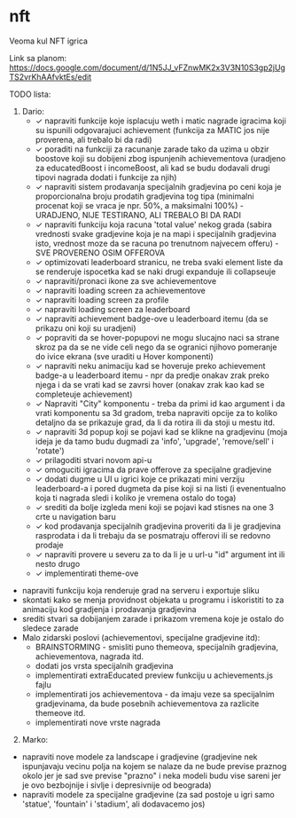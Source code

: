 # nft
Veoma kul NFT igrica

Link sa planom: https://docs.google.com/document/d/1N5JJ_vFZnwMK2x3V3N10S3gp2jUgTS2vrKhAAfvktEs/edit

TODO lista:
1. Dario:
    - ✓ napraviti funkcije koje isplacuju weth i matic nagrade igracima koji su ispunili odgovarajuci achievement (funkcija za MATIC jos nije proverena, ali trebalo bi da radi)
    - ✓ poraditi na funkciji za racunanje zarade tako da uzima u obzir boostove koji su dobijeni zbog ispunjenih achievementova (uradjeno za educatedBoost i incomeBoost, ali kad se budu dodavali drugi tipovi nagrada dodati i funkcije za njih)
    - ✓ napraviti sistem prodavanja specijalnih gradjevina po ceni koja je proporcionalna broju prodatih gradjevina tog tipa (minimalni procenat koji se vraca je npr. 50%, a maksimalni 100%) - URADJENO, NIJE TESTIRANO, ALI TREBALO BI DA RADI
    - ✓ napraviti funkciju koja racuna 'total value' nekog grada (sabira vrednosti svake gradjevine koja je na mapi i specijalnih gradjevina isto, vrednost moze da se racuna po trenutnom najvecem offeru) - SVE PROVERENO OSIM OFFEROVA
    - ✓ optimizovati leaderboard stranicu, ne treba svaki element liste da se renderuje ispocetka kad se naki drugi expanduje ili collapseuje
    - ✓ napraviti/pronaci ikone za sve achievementove
    - ✓ napraviti loading screen za achievementove
    - ✓ napraviti loading screen za profile
    - ✓ napraviti loading screen za leaderboard
    - ✓ napraviti achievement badge-ove u leaderboard itemu (da se prikazu oni koji su uradjeni)
    - ✓ popraviti da se hover-popupovi ne mogu slucajno naci sa strane skroz pa da se ne vide celi nego da se ogranici njihovo pomeranje do ivice ekrana (sve uraditi u Hover komponenti)
    - ✓ napraviti neku animaciju kad se hoveruje preko achievement badge-a u leaderboard itemu - npr da predje onakav zrak preko njega i da se vrati kad se zavrsi hover (onakav zrak kao kad se completeuje achievement)
    - ✓ Napraviti "City" komponentu - treba da primi id kao argument i da vrati komponentu sa 3d gradom, treba napraviti opcije za to koliko detaljno da se prikazuje grad, da li da rotira ili da stoji u mestu itd.
    - ✓ napraviti 3d popup koji se pojavi kad se klikne na gradjevinu (moja ideja je da tamo budu dugmadi za 'info', 'upgrade', 'remove/sell' i 'rotate')
    - ✓ prilagoditi stvari novom api-u
    - ✓ omoguciti igracima da prave offerove za specijalne gradjevine
    - ✓ dodati dugme u UI u igrici koje ce prikazati mini verziju leaderboard-a i pored dugmeta da pise koji si na listi (i evenentualno koja ti nagrada sledi i koliko je vremena ostalo do toga)
    - ✓ srediti da bolje izgleda meni koji se pojavi kad stisnes na one 3 crte u navigation baru
    - ✓ kod prodavanja specijalnih gradjevina proveriti da li je gradjevina rasprodata i da li trebaju da se posmatraju offerovi ili se redovno prodaje
    - ✓ napraviti provere u severu za to da li je u url-u "id" argument int ili nesto drugo
    - ✓ implementirati theme-ove
- napraviti funkciju koja renderuje grad na serveru i exportuje sliku
- skontati kako se menja providnost objekata u programu i iskoristiti to za animaciju kod gradjenja i prodavanja gradjevina
- srediti stvari sa dobijanjem zarade i prikazom vremena koje je ostalo do sledece zarade
- Malo zidarski poslovi (achievementovi, specijalne gradjevine itd):
    - BRAINSTORMING - smisliti puno themeova, specijalnih gradjevina, achievementova, nagrada itd.
    - dodati jos vrsta specijalnih gradjevina
    - implementirati extraEducated preview funkciju u achievements.js fajlu
    - implementirati jos achievementova - da imaju veze sa specijalnim gradjevinama, da bude posebnih achievementova za razlicite themeove itd.
    - implementirati nove vrste nagrada

2. Marko:
- napraviti nove modele za landscape i gradjevine (gradjevine nek ispunjavaju vecinu polja na kojem se nalaze da ne bude previse praznog okolo jer je sad sve previse "prazno" i neka modeli budu vise sareni jer je ovo bezbojnije i sivlje i depresivnije od beograda)
- napraviti modele za specijalne gradjevine (za sad postoje u igri samo 'statue', 'fountain' i 'stadium', ali dodavacemo jos)